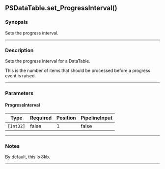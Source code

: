 PSDataTable.set_ProgressInterval()
----------------------------------

### Synopsis
Sets the progress interval.

---

### Description

Sets the progress interval for a DataTable.

This is the number of items that should be processed before a progress event is raised.

---

### Parameters
#### **ProgressInterval**

|Type     |Required|Position|PipelineInput|
|---------|--------|--------|-------------|
|`[Int32]`|false   |1       |false        |

---

### Notes
By default, this is 8kb.

---
